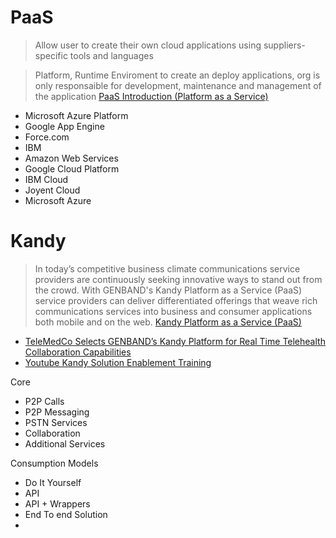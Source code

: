 # PaaS

> Allow user to create their own cloud applications using suppliers-specific tools and languages

> Platform, Runtime Enviroment to create an deploy applications, org is only responsaible for development, maintenance and management of the application [PaaS Introduction (Platform as a Service)](https://www.youtube.com/watch?v=lcIEBTBmtcI)

- Microsoft Azure Platform
- Google App Engine
- Force.com
- IBM
- Amazon Web Services
- Google Cloud Platform
- IBM Cloud
- Joyent Cloud
- Microsoft Azure

# Kandy

> In today’s competitive business climate communications service providers are continuously seeking innovative ways to stand out from the crowd. With GENBAND's Kandy Platform as a Service (PaaS) service providers can deliver differentiated offerings that weave rich communications services into business and consumer applications both mobile and on the web. [Kandy Platform as a Service (PaaS)](https://www.genband.com/solutions/communications-service-providers/embedded-communications/kandy-platform-service-paas)

- [TeleMedCo Selects GENBAND’s Kandy Platform for Real Time Telehealth Collaboration Capabilities](http://www.prweb.com/releases/2016/05/prweb13383381.htm)
- [Youtube Kandy Solution Enablement Training](https://www.youtube.com/watch?v=XldaK6AN0nk&list=PLC8FWy5GuodltloKMmHdUyCf6zwt9oDLs)

Core

- P2P Calls
- P2P Messaging
- PSTN Services
- Collaboration
- Additional Services

Consumption Models

- Do It Yourself
- API
- API + Wrappers
- End To end Solution
- 